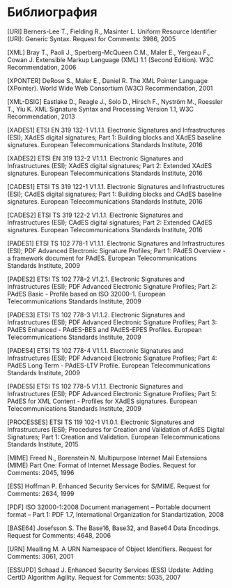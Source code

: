 # <a name="Biblio"></a>Библиография 

[URI] <a name="URI"></a> Berners-Lee T., Fielding R., Masinter L. Uniform Resource Identifier 
(URI): Generic Syntax.  Request for Comments: 3986, 2005

[XML] <a name="XML"></a> Bray T., Paoli J., Sperberg-McQueen C.M., Maler E., Yergeau F., 
Cowan J. Extensible Markup Language (XML) 1.1 (Second Edition). 
W3C Recommendation, 2006

[XPONTER] <a name="XPONTER"></a> DeRose S., Maler E., Daniel R. The XML Pointer Language 
(XPointer). World Wide Web Consortium (W3C) Recommendation, 2001 

[XML-DSIG] <a name="XML-DSIG"></a> Eastlake D., Reagle J., Solo D., Hirsch F., Nyström M., 
Roessler T., Yiu K. XML Signature Syntax and Processing Version 1.1, 
W3C Recommendation, 2013

[XADES1] <a name="XADES1"></a> ETSI EN 319 132-1 V1.1.1. 
Electronic Signatures and Infrastructures (ESI); XAdES digital signatures; 
Part 1: Building blocks and XAdES baseline signatures.
European Telecommunications Standards Institute, 2016

[XADES2] <a name="XADES2"></a> ETSI EN 319 132-2 V1.1.1.
Electronic Signatures and Infrastructures (ESI);
XAdES digital signatures; Part 2: Extended XAdES signatures.
European Telecommunications Standards Institute, 2016

[CADES1] <a name="CADES1"></a> ETSI TS 319 122-1 V1.1.1.
Electronic Signatures and Infrastructures (ESI);
CAdES digital signatures;
Part 1: Building blocks and CAdES baseline signatures.
European Telecommunications Standards Institute, 2016

[CADES2] <a name="CADES2"></a> ETSI TS 319 122-2 V1.1.1.
Electronic Signatures and Infrastructures (ESI);
CAdES digital signatures;
Part 2: Extended CAdES signatures.
European Telecommunications Standards Institute, 2016

[PADES1] <a name="PADES1"></a> ETSI TS 102 778-1 V1.1.1.
Electronic Signatures and Infrastructures (ESI);
PDF Advanced Electronic Signature Profiles;
Part 1: PAdES Overview - a framework document for PAdES.
European Telecommunications Standards Institute, 2009

[PADES2] <a name="PADES2"></a> ETSI TS 102 778-2 V1.2.1.
Electronic Signatures and Infrastructures (ESI);
PDF Advanced Electronic Signature Profiles;
Part 2: PAdES Basic - Profile based on ISO 32000-1.
European Telecommunications Standards Institute, 2009

[PADES3] <a name="PADES3"></a> ETSI TS 102 778-3 V1.1.2.
Electronic Signatures and Infrastructures (ESI);
PDF Advanced Electronic Signature Profiles;
Part 3: PAdES Enhanced - PAdES-BES
and PAdES-EPES Profiles.
European Telecommunications Standards Institute, 2009

[PADES4] <a name="PADES4"></a> ETSI TS 102 778-4 V1.1.1.
Electronic Signatures and Infrastructures (ESI);
PDF Advanced Electronic Signature Profiles;
Part 4: PAdES Long Term - PAdES-LTV Profile.
European Telecommunications Standards Institute, 2009

[PADES5] <a name="PADES5"></a> ETSI TS 102 778-5 V1.1.1.
Electronic Signatures and Infrastructures (ESI);
PDF Advanced Electronic Signature Profiles;
Part 5: PAdES for XML Content -
Profiles for XAdES signatures.
European Telecommunications Standards Institute, 2009

[PROCESSES] <a name="PROCESSES"></a> ETSI TS 119 102-1 V1.0.1.
Electronic Signatures and Infrastructures (ESI);
Procedures for Creation and Validation
of AdES Digital Signatures;
Part 1: Creation and Validation.
European Telecommunications Standards Institute, 2015

[MIME] <a name="MIME"></a> Freed N., Borenstein N. Multipurpose Internet Mail Extensions 
(MIME) Part One: Format of Internet Message Bodies. Request for Comments: 
2045, 1996

[ESS] <a name="ESS"></a> Hoffman P. Enhanced Security Services for S/MIME. 
Request for Comments: 2634, 1999

[PDF] <a name="PDF"></a> ISO 32000-1:2008 Document management – Portable document format – 
Part 1: PDF 1.7, International Organization for Standartization, 2008

[BASE64] <a name="BASE64"></a> Josefsson S. The Base16, Base32, and Base64 Data Encodings. 
Request for Comments: 4648, 2006

[URN] <a name="URN"></a> Mealling M. A URN Namespace of Object Identifiers. Request for 
Comments: 3061, 2001

[ESSUPD] <a name="ESSUPD"></a> Schaad J. Enhanced Security Services (ESS) Update: Adding CertID 
Algorithm Agility. Request for Comments: 5035, 2007
